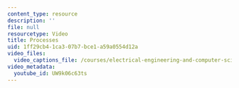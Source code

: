```yaml
---
content_type: resource
description: ''
file: null
resourcetype: Video
title: Processes
uid: 1ff29cb4-1ca3-07b7-bce1-a59a0554d12a
video_files:
  video_captions_file: /courses/electrical-engineering-and-computer-science/6-004-computation-structures-spring-2017/c17/c17s2/c17s2v2/processes-8-36-/UW9k06c63ts.vtt
video_metadata:
  youtube_id: UW9k06c63ts
---
```

